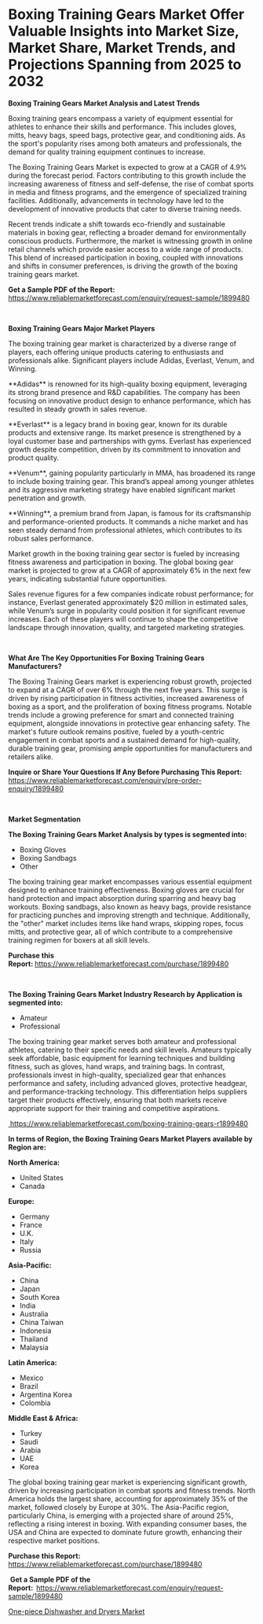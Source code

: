 <p><h1>Boxing Training Gears Market Offer Valuable Insights into Market Size, Market Share, Market Trends, and Projections Spanning from 2025 to 2032</h1></p><p><strong>Boxing Training Gears Market Analysis and Latest Trends</strong></p>
<p><p>Boxing training gears encompass a variety of equipment essential for athletes to enhance their skills and performance. This includes gloves, mitts, heavy bags, speed bags, protective gear, and conditioning aids. As the sport's popularity rises among both amateurs and professionals, the demand for quality training equipment continues to increase.</p><p>The Boxing Training Gears Market is expected to grow at a CAGR of 4.9% during the forecast period. Factors contributing to this growth include the increasing awareness of fitness and self-defense, the rise of combat sports in media and fitness programs, and the emergence of specialized training facilities. Additionally, advancements in technology have led to the development of innovative products that cater to diverse training needs.</p><p>Recent trends indicate a shift towards eco-friendly and sustainable materials in boxing gear, reflecting a broader demand for environmentally conscious products. Furthermore, the market is witnessing growth in online retail channels which provide easier access to a wide range of products. This blend of increased participation in boxing, coupled with innovations and shifts in consumer preferences, is driving the growth of the boxing training gears market.</p></p>
<p><strong>Get a Sample PDF of the Report:&nbsp;</strong> <a href="https://www.reliablemarketforecast.com/enquiry/request-sample/1899480?utm_campaign=2413&utm_medium=2&utm_source=Github&utm_content=ia&utm_term=06042025&utm_id=boxing-training-gears">https://www.reliablemarketforecast.com/enquiry/request-sample/1899480</a></p>
<p>&nbsp;</p>
<p><strong>Boxing Training Gears Major Market Players</strong></p>
<p><p>The boxing training gear market is characterized by a diverse range of players, each offering unique products catering to enthusiasts and professionals alike. Significant players include Adidas, Everlast, Venum, and Winning.</p><p>**Adidas** is renowned for its high-quality boxing equipment, leveraging its strong brand presence and R&D capabilities. The company has been focusing on innovative product design to enhance performance, which has resulted in steady growth in sales revenue.</p><p>**Everlast** is a legacy brand in boxing gear, known for its durable products and extensive range. Its market presence is strengthened by a loyal customer base and partnerships with gyms. Everlast has experienced growth despite competition, driven by its commitment to innovation and product quality.</p><p>**Venum**, gaining popularity particularly in MMA, has broadened its range to include boxing training gear. This brand’s appeal among younger athletes and its aggressive marketing strategy have enabled significant market penetration and growth.</p><p>**Winning**, a premium brand from Japan, is famous for its craftsmanship and performance-oriented products. It commands a niche market and has seen steady demand from professional athletes, which contributes to its robust sales performance.</p><p>Market growth in the boxing training gear sector is fueled by increasing fitness awareness and participation in boxing. The global boxing gear market is projected to grow at a CAGR of approximately 6% in the next few years, indicating substantial future opportunities.</p><p>Sales revenue figures for a few companies indicate robust performance; for instance, Everlast generated approximately $20 million in estimated sales, while Venum’s surge in popularity could position it for significant revenue increases. Each of these players will continue to shape the competitive landscape through innovation, quality, and targeted marketing strategies.</p></p>
<p>&nbsp;</p>
<p><strong>What Are The Key Opportunities For Boxing Training Gears Manufacturers?</strong></p>
<p><p>The Boxing Training Gears market is experiencing robust growth, projected to expand at a CAGR of over 6% through the next five years. This surge is driven by rising participation in fitness activities, increased awareness of boxing as a sport, and the proliferation of boxing fitness programs. Notable trends include a growing preference for smart and connected training equipment, alongside innovations in protective gear enhancing safety. The market's future outlook remains positive, fueled by a youth-centric engagement in combat sports and a sustained demand for high-quality, durable training gear, promising ample opportunities for manufacturers and retailers alike.</p></p>
<p><strong>Inquire or Share Your Questions If Any Before Purchasing This Report:</strong> <a href="https://www.reliablemarketforecast.com/enquiry/pre-order-enquiry/1899480?utm_campaign=2413&utm_medium=2&utm_source=Github&utm_content=ia&utm_term=06042025&utm_id=boxing-training-gears">https://www.reliablemarketforecast.com/enquiry/pre-order-enquiry/1899480</a></p>
<p>&nbsp;</p>
<p><strong>Market Segmentation</strong></p>
<p><strong>The Boxing Training Gears Market Analysis by types is segmented into:</strong></p>
<p><ul><li>Boxing Gloves</li><li>Boxing Sandbags</li><li>Other</li></ul></p>
<p><p>The boxing training gear market encompasses various essential equipment designed to enhance training effectiveness. Boxing gloves are crucial for hand protection and impact absorption during sparring and heavy bag workouts. Boxing sandbags, also known as heavy bags, provide resistance for practicing punches and improving strength and technique. Additionally, the "other" market includes items like hand wraps, skipping ropes, focus mitts, and protective gear, all of which contribute to a comprehensive training regimen for boxers at all skill levels.</p></p>
<p><strong>Purchase this Report:&nbsp;</strong><a href="https://www.reliablemarketforecast.com/purchase/1899480?utm_campaign=2413&utm_medium=2&utm_source=Github&utm_content=ia&utm_term=06042025&utm_id=boxing-training-gears">https://www.reliablemarketforecast.com/purchase/1899480</a></p>
<p>&nbsp;</p>
<p><strong>The Boxing Training Gears Market Industry Research by Application is segmented into:</strong></p>
<p><ul><li>Amateur</li><li>Professional</li></ul></p>
<p><p>The boxing training gear market serves both amateur and professional athletes, catering to their specific needs and skill levels. Amateurs typically seek affordable, basic equipment for learning techniques and building fitness, such as gloves, hand wraps, and training bags. In contrast, professionals invest in high-quality, specialized gear that enhances performance and safety, including advanced gloves, protective headgear, and performance-tracking technology. This differentiation helps suppliers target their products effectively, ensuring that both markets receive appropriate support for their training and competitive aspirations.</p></p>
<p><a href="https://www.reliablemarketforecast.com/boxing-training-gears-r1899480?utm_campaign=2413&utm_medium=2&utm_source=Github&utm_content=ia&utm_term=06042025&utm_id=boxing-training-gears">&nbsp;https://www.reliablemarketforecast.com/boxing-training-gears-r1899480</a></p>
<p><strong>In terms of Region, the Boxing Training Gears Market Players available by Region are:</strong></p>
<p>
    <p> <strong> North America: </strong>
        <ul>
            <li>United States</li>
            <li>Canada</li>
        </ul>
        </p> 
    <p> <strong> Europe: </strong>
        <ul>
            <li>Germany</li>
            <li>France</li>
            <li>U.K.</li>
            <li>Italy</li>
            <li>Russia</li>
        </ul>
        </p> 
    <p> <strong> Asia-Pacific: </strong>
        <ul>
            <li>China</li>
            <li>Japan</li>
            <li>South Korea</li>
            <li>India</li>
            <li>Australia</li>
            <li>China Taiwan</li>
            <li>Indonesia</li>
            <li>Thailand</li>
            <li>Malaysia</li>
        </ul>
        </p> 
    <p> <strong> Latin America: </strong>
        <ul>
            <li>Mexico</li>
            <li>Brazil</li>
            <li>Argentina Korea</li>
            <li>Colombia</li>
        </ul>
        </p> 
    <p> <strong> Middle East & Africa: </strong>
        <ul>
            <li>Turkey</li>
            <li>Saudi</li>
            <li>Arabia</li>
            <li>UAE</li>
            <li>Korea</li>
        </ul>
    </p>
    </p>
<p><p>The global boxing training gear market is experiencing significant growth, driven by increasing participation in combat sports and fitness trends. North America holds the largest share, accounting for approximately 35% of the market, followed closely by Europe at 30%. The Asia-Pacific region, particularly China, is emerging with a projected share of around 25%, reflecting a rising interest in boxing. With expanding consumer bases, the USA and China are expected to dominate future growth, enhancing their respective market positions.</p></p>
<p><strong>Purchase this Report: </strong><a href="https://www.reliablemarketforecast.com/purchase/1899480?utm_campaign=2413&utm_medium=2&utm_source=Github&utm_content=ia&utm_term=06042025&utm_id=boxing-training-gears">https://www.reliablemarketforecast.com/purchase/1899480</a></p>
<p>&nbsp;<strong>Get a Sample PDF of the Report:&nbsp;&nbsp;</strong><a href="https://www.reliablemarketforecast.com/enquiry/request-sample/1899480?utm_campaign=2413&utm_medium=2&utm_source=Github&utm_content=ia&utm_term=06042025&utm_id=boxing-training-gears">https://www.reliablemarketforecast.com/enquiry/request-sample/1899480</a></p>
<p><strong></strong></p>
<p><p><a href="https://github.com/hartsockdonnette82/Market-Research-Report-List-1/blob/main/one-piece-dishwasher-and-dryers-market.md?utm_campaign=2413&utm_medium=2&utm_source=Github&utm_content=ia&utm_term=06042025&utm_id=boxing-training-gears">One-piece Dishwasher and Dryers Market</a></p></p>